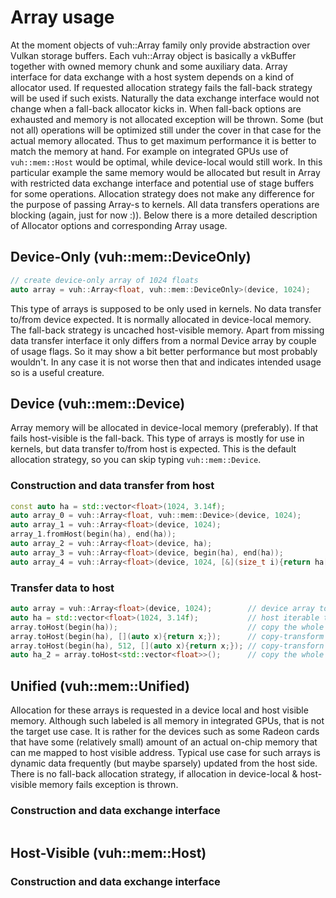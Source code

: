 # Array usage
At the moment objects of vuh::Array family only provide abstraction over Vulkan storage buffers.
Each vuh::Array object is basically a vkBuffer together with owned memory chunk and some auxiliary data.
Array interface for data exchange with a host system depends on a kind of allocator used.
If requested allocation strategy fails the fall-back strategy will be used if such exists.
Naturally the data exchange interface would not change when a fall-back allocator kicks in.
When fall-back options are exhausted and memory is not allocated exception will be thrown.
Some (but not all) operations will be optimized still under the cover in that case for the
actual memory allocated.
Thus to get maximum performance it is better to match the memory at hand.
For example on integrated GPUs use of ```vuh::mem::Host``` would be optimal,
while device-local would still work.
In this particular example the same memory would be allocated but result in Array with
restricted data exchange interface and potential use of stage buffers for some operations.
Allocation strategy does not make any difference for the purpose of passing Array-s to kernels.
All data transfers operations are blocking (again, just for now :)).
Below there is a more detailed description of Allocator options and corresponding Array usage.

## Device-Only (vuh::mem::DeviceOnly)
```cpp
// create device-only array of 1024 floats
auto array = vuh::Array<float, vuh::mem::DeviceOnly>(device, 1024);
```
This type of arrays is supposed to be only used in kernels.
No data transfer to/from device expected.
It is normally allocated in device-local memory.
The fall-back strategy is uncached  host-visible memory.
Apart from missing data transfer interface it only differs from a normal Device array by couple of usage flags.
So it may show a bit better performance but most probably wouldn't.
In any case it is not worse then that and indicates intended usage so is a useful creature.

## Device (vuh::mem::Device)
Array memory will be allocated in device-local memory (preferably).
If that fails host-visible is the fall-back.
This type of arrays is mostly for use in kernels, but data transfer to/from host is expected.
This is the default allocation strategy, so you can skip typing ```vuh::mem::Device```.

### Construction and data transfer from host
```cpp
const auto ha = std::vector<float>(1024, 3.14f);                              // host array to initialize from
auto array_0 = vuh::Array<float, vuh::mem::Device>(device, 1024);             // create array of 1024 float in device local memory
auto array_1 = vuh::Array<float>(device, 1024);                               // same. vuh::mem::Device is the default allocator
array_1.fromHost(begin(ha), end(ha));                                         // copy data from host range
auto array_2 = vuh::Array<float>(device, ha);                                 // create array of floats and copy data from host iterable
auto array_3 = vuh::Array<float>(device, begin(ha), end(ha));                 // same in stl range style
auto array_4 = vuh::Array<float>(device, 1024, [&](size_t i){return ha[i];}); // create + index-based transform
```

### Transfer data to host
```cpp
auto array = vuh::Array<float>(device, 1024);        // device array to copy data from
auto ha = std::vector<float>(1024, 3.14f);           // host iterable to copy data to
array.toHost(begin(ha));                             // copy the whole device array to iterable defined by its begin location
array.toHost(begin(ha), [](auto x){return x;});      // copy-transform the whole device array to an iterable
array.toHost(begin(ha), 512, [](auto x){return x;}); // copy-transforn part the device array to an iterable
auto ha_2 = array.toHost<std::vector<float>>();      // copy the whole device array into a newly created host itreable
```


## Unified (vuh::mem::Unified)
Allocation for these arrays is requested in a device local and host visible memory.
Although such labeled is all memory in integrated GPUs, that is not the target use case.
It is rather for the devices such as some Radeon cards that have some (relatively small)
amount of an actual on-chip memory that can me mapped to host visible address.
Typical use case for such arrays is dynamic data frequently (but maybe sparsely) updated
from the host side.
There is no fall-back allocation strategy, if allocation in device-local & host-visible
memory fails exception is thrown.

### Construction and data exchange interface
```cpp
```

## Host-Visible (vuh::mem::Host)
### Construction and data exchange interface
